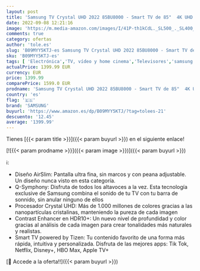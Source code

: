 ```yaml
---
layout: post
title: 'Samsung TV Crystal UHD 2022 85BU8000 - Smart TV de 85"  4K UHD  Procesador Crystal UHD  Contast Enhancer con HDR10+  Q-Symphony y Alexa integrada.'
date: 2022-09-08 12:21:16
image: 'https://m.media-amazon.com/images/I/41P-th1kCdL._SL500_._SL400_.jpg'
comments: true
category: ofertas
author: 'tole.es'
slug: 'B09MYY5KTJ-es Samsung TV Crystal UHD 2022 85BU8000 - Smart TV de 85" 4K...'
sku: 'B09MYY5KTJ-es'
tags: [ 'Electrónica','TV, vídeo y home cinema','Televisores','samsung','smart','tv','🇪🇸', ]
actualPrice: 1399.99 EUR
currency: EUR
price: 1399.99
comparePrice: 1599.0 EUR
prodname: 'Samsung TV Crystal UHD 2022 85BU8000 - Smart TV de 85"  4K UHD  Procesador Crystal UHD  Contast Enhancer con HDR10+  Q-Symphony y Alexa integrada.'
country: 'es'
flag: '🇪🇸'
brand: 'SAMSUNG'
buyurl: 'https://www.amazon.es/dp/B09MYY5KTJ/?tag=tolees-21'
descuento: '12.45'
average: '1399.99'
---
```


Tienes [{{< param title >}}]({{< param buyurl >}}) en el siguiente enlace!

[![{{< param prodname >}}]({{< param image >}})]({{< param buyurl >}})

ℹ️:

- Diseño AirSlim: Pantalla ultra fina, sin marcos y con peana adjustable. Un diseño nunca visto en esta categoría.
- Q-Symphony: Disfruta de todos los altavoces a la vez. Esta tecnología exclusive de Samsung combina el sonido de tu TV con tu barra de sonnido, sin anular ninguno de ellos
- Procesador Crystal UHD: Más de 1.000 millones de colores gracias a las nanopartículas cristalinas, manteniendo la pureza de cada imagen
- Contrast Enhancer en HDR10+: Un nuevo nivel de profundidad y color gracias al análisis de cada imagen para crear tonalidades más naturales y realistas.
- Smart TV powered by Tizen: Tu contenido favorito de una forma más rápida, intuitiva y personalizada. Disfruta de las mejores apps: Tik Tok, Netflix, Disney+, HBO Max, Apple TV+

[🛒 Accede a la oferta!!]({{< param buyurl >}})
